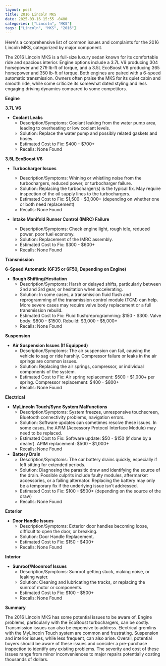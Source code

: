 ```yaml
---
layout: post
title: 2016 Lincoln MKS
date: 2025-03-16 15:55 -0400
categories: ["Lincoln", "MKS"]
tags: ["Lincoln", "MKS", "2016"]
---
```

Here's a comprehensive list of common issues and complaints for the 2016 Lincoln MKS, categorized by major component.

The 2016 Lincoln MKS is a full-size luxury sedan known for its comfortable ride and spacious interior. Engine options include a 3.7L V6 producing 304 horsepower and 279 lb-ft of torque, and a 3.5L EcoBoost V6 producing 365 horsepower and 350 lb-ft of torque. Both engines are paired with a 6-speed automatic transmission. Owners often praise the MKS for its quiet cabin and smooth ride, while some criticize its somewhat dated styling and less engaging driving dynamics compared to some competitors.

**Engine**

**3.7L V6**

*   **Coolant Leaks**
    *   Description/Symptoms: Coolant leaking from the water pump area, leading to overheating or low coolant levels.
    *   Solution: Replace the water pump and possibly related gaskets and hoses.
    *   Estimated Cost to Fix: $400 - $700+
    *   Recalls: None Found

**3.5L EcoBoost V6**

*   **Turbocharger Issues**
    *   Description/Symptoms: Whining or whistling noise from the turbochargers, reduced power, or turbocharger failure.
    *   Solution: Replacing the turbocharger(s) is the typical fix. May require inspection of the oil supply lines to the turbochargers.
    *   Estimated Cost to Fix: $1,500 - $3,000+ (depending on whether one or both need replacement)
    *   Recalls: None Found

*   **Intake Manifold Runner Control (IMRC) Failure**
    *   Description/Symptoms: Check engine light, rough idle, reduced power, poor fuel economy.
    *   Solution: Replacement of the IMRC assembly.
    *   Estimated Cost to Fix: $300 - $600+
    *   Recalls: None Found

**Transmission**

**6-Speed Automatic (6F35 or 6F50, Depending on Engine)**

*   **Rough Shifting/Hesitation**
    *   Description/Symptoms: Harsh or delayed shifts, particularly between 2nd and 3rd gear, or hesitation when accelerating.
    *   Solution: In some cases, a transmission fluid flush and reprogramming of the transmission control module (TCM) can help. More severe cases may require valve body replacement or a full transmission rebuild.
    *   Estimated Cost to Fix: Fluid flush/reprogramming: $150 - $300. Valve body: $800 - $1500. Rebuild: $3,000 - $5,000+
    *   Recalls: None Found

**Suspension**

*   **Air Suspension Issues (If Equipped)**
    *   Description/Symptoms: The air suspension can fail, causing the vehicle to sag or ride harshly. Compressor failure or leaks in the air springs are common issues.
    *   Solution: Replacing the air springs, compressor, or individual components of the system.
    *   Estimated Cost to Fix: Air spring replacement: $500 - $1,000+ per spring. Compressor replacement: $400 - $800+
    *   Recalls: None Found

**Electrical**

*   **MyLincoln Touch/Sync System Malfunctions**
    *   Description/Symptoms: System freezes, unresponsive touchscreen, Bluetooth connectivity problems, navigation errors.
    *   Solution: Software updates can sometimes resolve these issues. In some cases, the APIM (Accessory Protocol Interface Module) may need to be replaced.
    *   Estimated Cost to Fix: Software update: $50 - $150 (if done by a dealer). APIM replacement: $500 - $1,000+
    *   Recalls: None Found
*   **Battery Drain**
    *   Description/Symptoms: The car battery drains quickly, especially if left sitting for extended periods.
    *   Solution: Diagnosing the parasitic draw and identifying the source of the drain. Possible culprits include faulty modules, aftermarket accessories, or a failing alternator. Replacing the battery may only be a temporary fix if the underlying issue isn't addressed.
    *   Estimated Cost to Fix: $100 - $500+ (depending on the source of the draw)
    *   Recalls: None Found

**Exterior**

*   **Door Handle Issues**
    *   Description/Symptoms: Exterior door handles becoming loose, difficult to open the door, or breaking.
    *   Solution: Door Handle Replacement.
    *   Estimated Cost to Fix: $150 - $400+
    *   Recalls: None Found

**Interior**

*   **Sunroof/Moonroof Issues**
    *   Description/Symptoms: Sunroof getting stuck, making noise, or leaking water.
    *   Solution: Cleaning and lubricating the tracks, or replacing the sunroof motor or components.
    *   Estimated Cost to Fix: $100 - $500+
    *   Recalls: None Found

**Summary**

The 2016 Lincoln MKS has some potential issues to be aware of. Engine problems, particularly with the EcoBoost turbochargers, can be costly. Transmission issues can also be expensive to address. Electrical gremlins with the MyLincoln Touch system are common and frustrating. Suspension and interior issues, while less frequent, can also arise. Overall, potential buyers should be aware of these issues and consider a pre-purchase inspection to identify any existing problems. The severity and cost of these issues range from minor inconveniences to major repairs potentially costing thousands of dollars.

